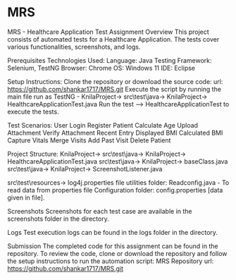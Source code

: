 # MRS
MRS - Healthcare Application Test
Assignment Overview
This project consists of automated tests for a Healthcare Application. The tests cover various functionalities, screenshots, and logs.

Prerequisites
Technologies Used:
Language: Java
Testing Framework: Selenium, TestNG
Browser: Chrome
OS: Windows 11
IDE: Eclipse

Setup Instructions:
Clone the repository or download the source code: url: https://github.com/shankar1717/MRS.git
Execute the script by running the main file run as TestNG - KnilaProject-> src\test\java-> KnilaProject-> HealthcareApplicationTest.java
Run the test -->    HealthcareApplicationTest    to execute the tests.

Test Scenarios:
User Login
Register Patient
Calculate Age
Upload Attachment
Verify Attachment
Recent Entry
Displayed BMI
Calculated BMI
Capture Vitals
Merge Visits
Add Past Visit
Delete Patient


Project Structure:
KnilaProject->
src\test\java-> KnilaProject-> HealthcareApplicationTest.java
src\test\java-> KnilaProject-> baseClass.java
src\test\java-> KnilaProject-> ScreenshotListener.java

src\test\resources-> log4j.properties file
utilities folder: Readconfig.java - To read data from properties file
Configuration folder: config.properties [data given in file].

Screenshots
Screenshots for each test case are available in the screenshots folder in the directory.

Logs
Test execution logs can be found in the logs folder in the directory.

Submission
The completed code for this assignment can be found in the repository.
To review the code, clone or download the repository and follow the setup instructions to run the automation script: MRS Repository
url: https://github.com/shankar1717/MRS.git
